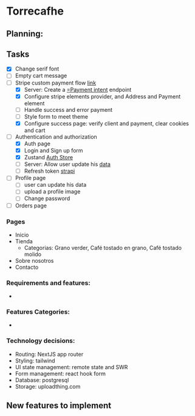 # Torrecafhe

## Planning:

## Tasks

- [x] Change serif font
- [ ] Empty cart message
- [ ] Stripe custom payment flow [link](https://docs.stripe.com/payments/quickstart?client=react)
  - [x] Server: Create a [ =Payment intent](https://docs.stripe.com/api/payment_intents) endpoint
  - [x] Configure stripe elements provider, and Address and Payment element
  - [ ] Handle success and error payment
  - [ ] Style form to meet theme
  - [x] Configure success page: verify client and payment, clear cookies and cart
- [ ] Authentication and authorization
  - [x] Auth page
  - [x] Login and Sign up form
  - [x] Zustand [Auth Store](https://doichevkostia.dev/blog/authentication-store-with-zustand/)
  - [ ] Server: Allow user update his [data](https://youtu.be/2ZwiiY6tnmw)
  - [ ] Refresh token [strapi](https://strapi.io/blog/how-to-create-a-refresh-token-feature-in-your-strapi-application)
- [ ] Profile page
  - [ ] user can update his data
  - [ ] upload a profile image
  - [ ] Change password
- [ ] Orders page

### Pages

- Inicio
- Tienda
  - Categorias: Grano verder, Café tostado en grano, Café tostado molido
- Sobre nosotros
- Contacto

### Requirements and features:

-

### Features Categories:

-

### Technology decisions:

- Routing: NextJS app router
- Styling: tailwind
- UI state management: remote state and SWR
- Form management: react hook form
- Database: postgresql
- Storage: uploadthing.com

## New features to implement
